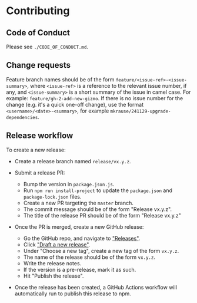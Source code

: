 
# Contributing

## Code of Conduct

Please see `./CODE_OF_CONDUCT.md`.


## Change requests

Feature branch names should be of the form `feature/<issue-ref>-<issue-summary>`, where `<issue-ref>` is a reference
to the relevant issue number, if any, and `<issue-summary>` is a short summary of the issue in camel case. For example:
`feature/gh-2-add-new-gizmo`. If there is no issue number for the change (e.g. it's a quick one-off change), use the
format `<username>/<date>-<summary>`, for example `mkrause/241129-upgrade-dependencies`.


## Release workflow

To create a new release:

- Create a release branch named `release/vx.y.z`.

- Submit a release PR:
  - Bump the version in `package.json.js`.
  - Run `npm run install-project` to update the `package.json` and `package-lock.json` files.
  - Create a new PR targeting the `master` branch.
  - The commit message should be of the form "Release vx.y.z".
  - The title of the release PR should be of the form "Release vx.y.z"

- Once the PR is merged, create a new GitHub release:
  - Go the GitHub repo, and navigate to ["Releases"](https://github.com/fortanix/baklava/releases).
  - Click ["Draft a new release"](https://github.com/fortanix/baklava/releases/new).
  - Under "Choose a new tag", create a new tag of the form `vx.y.z`.
  - The name of the release should be of the form `vx.y.z`.
  - Write the release notes.
  - If the version is a pre-release, mark it as such.
  - Hit "Publish the release".

- Once the release has been created, a GitHub Actions workflow will automatically run to publish this release to npm.
